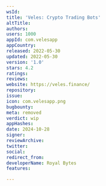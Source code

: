 ```yaml
---
wsId: 
title: 'Veles: Crypto Trading Bots'
altTitle: 
authors: 
users: 1000
appId: com.velesapp
appCountry: 
released: 2022-05-30
updated: 2022-05-30
version: '1.0'
stars: 4.2
ratings: 
reviews: 
website: https://veles.finance/
repository: 
issue: 
icon: com.velesapp.png
bugbounty: 
meta: removed
verdict: wip
appHashes: 
date: 2024-10-28
signer: 
reviewArchive: 
twitter: 
social: 
redirect_from: 
developerName: Royal Bytes
features: 

---
```


